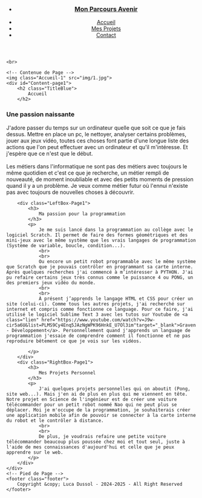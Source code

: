 <!DOCTYPE html>
<html>
<head>
	<title>Accueil | Mon Parcours Avenir</title>
	<meta charset="utf-8">
	<meta name="viewport" content="width=device-width, initial-scale=1">
	<link rel="stylesheet" type="text/css" href="CSS/style.css">
</head>
<body>
	<!-- Haut de Page -->
	<header>
		<!-- Navigation -->
		<nav class="menu-nav">
			<ul>
				<li class="bouton">
					<a href="Accueil.html">
						<h3>
							Mon Parcours Avenir
						</h3>
					</a>
				</li>
				<li class="bouton">
					<a class="nav" href="#">
						Accueil
					</a>
				</li>
				<li class="bouton">
					<a class="nav" href="Parcours.html">
						Mes Projets
					</a>
				</li>
				<li class="bouton">
					<a class="nav" href="Contact.html">
						Contact 
					</a>
				</li>
			</ul>
		</nav>	
	</header>

	<br>
	
	<!-- Contenue de Page -->
	<img class="Accueil-1" src="img/1.jpg">
	<div id="Content-page1">
		<h2 class="TitleBlue">
			Accueil
		</h2>
<h3 class="TileBlue">
	  Une passion naissante
		</h3>
		<p>
			J'adore passer du temps sur un ordinateur quelle que soit ce que je fais dessus. Mettre en place un pc, le nettoyer, analyser certains problèmes, jouer aux jeux vidéo, toutes ces choses font partie d'une longue liste des actions que l'on peut effectuer avec un ordinateur et qu'il m'intéresse. Et j'espère que ce n'est que le début.
			<br>
			<br>
			Les métiers dans l'informatique ne sont pas des métiers avec toujours le même quotidien et c'est ce que je recherche, un métier rempli de nouveauté, de moment inoubliable et avec des petits moments de pression quand il y a un problème. Je veux comme métier futur où l'ennui n'existe pas avec toujours de nouvelles choses à découvrir.  
		</p>

		<div class="LeftBox-Page1">
			<h3> 
				Ma passion pour la programmation
			</h3>
			<p>
				Je me suis lancé dans la programmation au collège avec le logiciel Scratch. Il permet de faire des formes géométriques et des mini-jeux avec le même système que les vrais langages de programmation (Système de variable, boucle, condition...).
				<br>
				<br>
 				Ou encore un petit robot programmable avec le même système que Scratch que je pouvais contrôler en programmant sa carte interne. Après quelques recherches j'ai commencé à m’intéresser à PYTHON. J'ai pu refaire certains jeux très connus comme le puissance 4 ou PONG, un des premiers jeux vidéo du monde. 
				<br>
				<br>
 				À présent j’apprends le langage HTML et CSS pour créer un site (celui-ci). Comme tous les autres projets, j'ai recherché sur internet et compris comme fonctionne ce language. Pour ce faire, j'ai utilisé le logiciel Sublime Text 3 avec les tutos sur Youtube de <a class="lien" href="https://www.youtube.com/watch?v=J9w-cir5a6U&list=PLMS9Cy4Enq5JAzNgWPK96HnkE_U7Ol3im"target="_blank">Graven - Développement</a>. Personnellement quand j'apprends un language de programmation j'essaie de comprendre comment il fonctionne et ne pas reproduire bêtement ce que je vois sur les vidéos. 

			</p>
		</div>
		<div class="RightBox-Page1">
			<h3>
				Mes Projets Personnel
			</h3>
			<p>
				J'ai quelques projets personnelles qui on aboutit (Pong, site web...). Mais j'en ai de plus en plus qui me viennent en tête. Notre projet en Science de l'ingénieur est de créer une voiture télécommander pour un petit robot nommé Nao qui ne peut plus se déplacer. Moi je m'occupe de la programmation, je souhaiterais créer une application mobile afin de pouvoir se connecter à la carte interne du robot et le contrôler à distance. 
				<br>
				<br>	
				De plus, je voudrais refaire une petite voiture télécommander beaucoup plus poussée chez moi et tout seul, juste à l'aide de mes connaissances d'aujourd'hui et celle que je peux apprendre sur le web.
			</p>
		</div>
	</div>
	<!-- Pied de Page -->
	<footer class="footer">
		Copyright &copy; Luca Dussol - 2024-2025 - All Right Reserved
	</footer>
</body>

</html>
